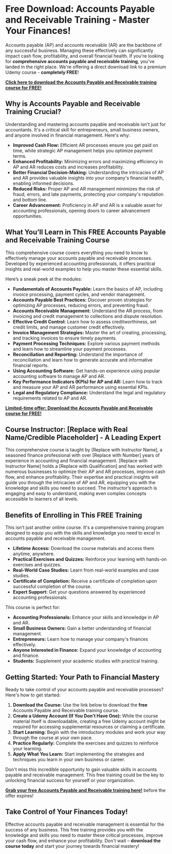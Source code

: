 # Free Download: Accounts Payable and Receivable Training - Master Your Finances!

Accounts payable (AP) and accounts receivable (AR) are the backbone of any successful business. Managing these effectively can significantly impact cash flow, profitability, and overall financial health. If you're looking for **comprehensive accounts payable and receivable training**, you've landed in the right place. We're offering a direct download link to a premium Udemy course - **completely FREE**!

[**Click here to download the Accounts Payable and Receivable training course for FREE!**](https://udemywork.com/accounts-payable-and-receivable-training)

## Why is Accounts Payable and Receivable Training Crucial?

Understanding and mastering accounts payable and receivable isn't just for accountants. It's a critical skill for entrepreneurs, small business owners, and anyone involved in financial management. Here's why:

*   **Improved Cash Flow:** Efficient AR processes ensure you get paid on time, while strategic AP management helps you optimize payment terms.
*   **Enhanced Profitability:** Minimizing errors and maximizing efficiency in AP and AR reduces costs and increases profitability.
*   **Better Financial Decision-Making:** Understanding the intricacies of AP and AR provides valuable insights into your company's financial health, enabling informed decisions.
*   **Reduced Risks:** Proper AP and AR management minimizes the risk of fraud, errors, and late payments, protecting your company's reputation and bottom line.
*   **Career Advancement:** Proficiency in AP and AR is a valuable asset for accounting professionals, opening doors to career advancement opportunities.

## What You’ll Learn in This FREE Accounts Payable and Receivable Training Course

This comprehensive course covers everything you need to know to effectively manage your accounts payable and receivable processes. Developed by experienced accounting professionals, it offers practical insights and real-world examples to help you master these essential skills.

Here’s a sneak peek at the modules:

*   **Fundamentals of Accounts Payable:** Learn the basics of AP, including invoice processing, payment cycles, and vendor management.
*   **Accounts Payable Best Practices:** Discover proven strategies for optimizing AP processes, reducing errors, and preventing fraud.
*   **Accounts Receivable Management:** Understand the AR process, from invoicing and credit management to collections and dispute resolution.
*   **Effective Credit Control:** Learn how to assess creditworthiness, set credit limits, and manage customer credit effectively.
*   **Invoice Management Strategies:** Master the art of creating, processing, and tracking invoices to ensure timely payments.
*   **Payment Processing Techniques:** Explore various payment methods and learn how to streamline your payment processes.
*   **Reconciliation and Reporting:** Understand the importance of reconciliation and learn how to generate accurate and informative financial reports.
*   **Using Accounting Software:** Get hands-on experience using popular accounting software to manage AP and AR.
*   **Key Performance Indicators (KPIs) for AP and AR:** Learn how to track and measure your AP and AR performance using essential KPIs.
*   **Legal and Regulatory Compliance:** Understand the legal and regulatory requirements related to AP and AR.

[**Limited-time offer: Download the Accounts Payable and Receivable course for FREE!**](https://udemywork.com/accounts-payable-and-receivable-training)

## Course Instructor: [Replace with Real Name/Credible Placeholder] - A Leading Expert

This comprehensive course is taught by [Replace with Instructor Name], a seasoned finance professional with over [Replace with Number] years of experience in accounting and financial management. [Replace with Instructor Name] holds a [Replace with Qualification] and has worked with numerous businesses to optimize their AP and AR processes, improve cash flow, and enhance profitability. Their expertise and practical insights will guide you through the intricacies of AP and AR, equipping you with the knowledge and skills you need to succeed. The instructor’s approach is engaging and easy to understand, making even complex concepts accessible to learners of all levels.

## Benefits of Enrolling in This FREE Training

This isn’t just another online course. It's a comprehensive training program designed to equip you with the skills and knowledge you need to excel in accounts payable and receivable management.

*   **Lifetime Access:** Download the course materials and access them anytime, anywhere.
*   **Practical Exercises and Quizzes:** Reinforce your learning with hands-on exercises and quizzes.
*   **Real-World Case Studies:** Learn from real-world examples and case studies.
*   **Certificate of Completion:** Receive a certificate of completion upon successful completion of the course.
*   **Expert Support:** Get your questions answered by experienced accounting professionals.

This course is perfect for:

*   **Accounting Professionals:** Enhance your skills and knowledge in AP and AR.
*   **Small Business Owners:** Gain a better understanding of financial management.
*   **Entrepreneurs:** Learn how to manage your company's finances effectively.
*   **Anyone Interested in Finance:** Expand your knowledge of accounting and finance.
*   **Students:** Supplement your academic studies with practical training.

## Getting Started: Your Path to Financial Mastery

Ready to take control of your accounts payable and receivable processes? Here's how to get started:

1.  **Download the Course:** Use the link below to download the **free** Accounts Payable and Receivable training course.
2.  **Create a Udemy Account (If You Don’t Have One):** While the course material itself is downloadable, creating a free Udemy account might be required for accessing supplemental resources or claiming a certificate.
3.  **Start Learning:** Begin with the introductory modules and work your way through the course at your own pace.
4.  **Practice Regularly:** Complete the exercises and quizzes to reinforce your learning.
5.  **Apply What You Learn:** Start implementing the strategies and techniques you learn in your own business or career.

Don't miss this incredible opportunity to gain valuable skills in accounts payable and receivable management. This free training could be the key to unlocking financial success for yourself or your organization.

[**Grab your free Accounts Payable and Receivable training here!**](https://udemywork.com/accounts-payable-and-receivable-training) before the offer expires!

## Take Control of Your Finances Today!

Effective accounts payable and receivable management is essential for the success of any business. This free training provides you with the knowledge and skills you need to master these critical processes, improve your cash flow, and enhance your profitability. Don't wait – **download the course today** and start your journey towards financial mastery!
